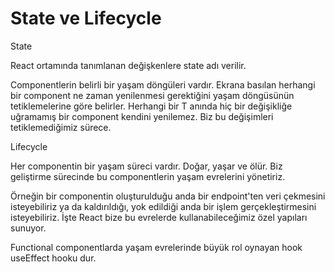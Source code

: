 # State ve Lifecycle


State

React ortamında tanımlanan değişkenlere state adı verilir.

Componentlerin belirli bir yaşam döngüleri vardır. Ekrana basılan herhangi bir component ne zaman yenilenmesi gerektiğini yaşam döngüsünün tetiklemelerine göre belirler. Herhangi bir T anında hiç bir değişikliğe uğramamış bir component kendini yenilemez.
Biz bu değişimleri tetiklemediğimiz sürece.

Lifecycle

Her componentin bir yaşam süreci vardır. Doğar, yaşar ve ölür. Biz geliştirme sürecinde bu componentlerin yaşam evrelerini yönetiriz.

Örneğin bir componentin oluşturulduğu anda bir endpoint'ten veri çekmesini isteyebiliriz ya da kaldırıldığı, yok edildiği anda bir işlem gerçekleştirmesini isteyebiliriz. İşte React bize bu evrelerde kullanabileceğimiz özel yapıları sunuyor.

Functional componentlarda yaşam evrelerinde büyük rol oynayan hook useEffect hooku dur.
